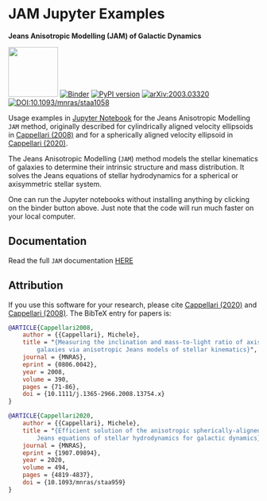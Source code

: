# JAM Jupyter Examples

**Jeans Anisotropic Modelling (JAM) of Galactic Dynamics**

[<img src="https://users.physics.ox.ac.uk/~cappellari/images/jam-logo.svg" height="100">](https://users.physics.ox.ac.uk/~cappellari/software/#sec:jam)
[![Binder](https://mybinder.org/badge_logo.svg)](https://mybinder.org/v2/gh/micappe/jam_examples/main)
[![PyPI version](https://img.shields.io/pypi/v/jampy.svg)](https://pypi.org/project/jampy/)
[![arXiv:2003.03320](https://img.shields.io/badge/arXiv-2003.03320-orange.svg)](https://arxiv.org/abs/2003.03320)
[![DOI:10.1093/mnras/staa1058](https://img.shields.io/badge/DOI-10.1093/mnras/staa1058-green.svg)](https://doi.org/10.1093/mnras/staa1058)

Usage examples in [Jupyter Notebook](https://jupyter.org/) for the Jeans Anisotropic Modelling `JAM` method, originally described for cylindrically aligned velocity ellipsoids in [Cappellari (2008)](http://adsabs.harvard.edu/abs/2008MNRAS.390...71C) and for a spherically aligned velocity ellipsoid in [Cappellari (2020)](https://ui.adsabs.harvard.edu/abs/2020MNRAS.494.4819C).

The Jeans Anisotropic Modelling (`JAM`) method models the stellar kinematics of galaxies to determine their intrinsic structure and mass distribution. It solves the Jeans equations of stellar hydrodynamics for a spherical or axisymmetric stellar system.

One can run the Jupyter notebooks without installing anything by clicking on the binder button above. Just note that the code will run much faster on your local computer.

## Documentation

Read the full `JAM` documentation [HERE](https://pypi.org/project/jampy/)

## Attribution

If you use this software for your research, please cite [Cappellari (2020)](https://ui.adsabs.harvard.edu/abs/2020MNRAS.494.4819C) and [Cappellari (2008)](http://adsabs.harvard.edu/abs/2008MNRAS.390...71C). The BibTeX entry for papers is:

```bibtex
@ARTICLE{Cappellari2008,
    author = {{Cappellari}, Michele},
    title = "{Measuring the inclination and mass-to-light ratio of axisymmetric
        galaxies via anisotropic Jeans models of stellar kinematics}",
    journal = {MNRAS},
    eprint = {0806.0042},
    year = 2008,
    volume = 390,
    pages = {71-86},
    doi = {10.1111/j.1365-2966.2008.13754.x}
}

@ARTICLE{Cappellari2020,
    author = {{Cappellari}, Michele},
    title = "{Efficient solution of the anisotropic spherically-aligned axisymmetric
        Jeans equations of stellar hydrodynamics for galactic dynamics}",
    journal = {MNRAS},
    eprint = {1907.09894},
    year = 2020,
    volume = 494,
    pages = {4819-4837},
    doi = {10.1093/mnras/staa959}
}
```
